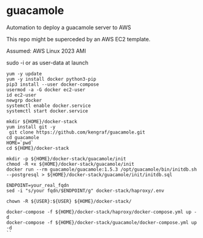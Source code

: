# guacamole
Automation to  deploy a guacamole server to AWS

This repo might be superceded by an AWS EC2 template.

Assumed: AWS Linux 2023 AMI

sudo -i  or as user-data at launch

```
yum -y update
yum -y install docker python3-pip 
pip3 install --user docker-compose
usermod -a -G docker ec2-user
id ec2-user
newgrp docker
systemctl enable docker.service
systemctl start docker.service
```

```
mkdir ${HOME}/docker-stack
yum install git -y
 git clone https://github.com/kengraf/guacamole.git
cd guacamole
HOME=`pwd`
cd ${HOME}/docker-stack

mkdir -p ${HOME}/docker-stack/guacamole/init
chmod -R +x ${HOME}/docker-stack/guacamole/init
docker run --rm guacamole/guacamole:1.5.3 /opt/guacamole/bin/initdb.sh --postgresql > ${HOME}/docker-stack/guacamole/init/initdb.sql

ENDPOINT=your_real_fqdn
sed -i "s/your fqdn/$ENDPOINT/g" docker-stack/haproxy/.env

chown -R ${USER}:${USER} ${HOME}/docker-stack/

docker-compose -f ${HOME}/docker-stack/haproxy/docker-compose.yml up -d
docker-compose -f ${HOME}/docker-stack/guacamole/docker-compose.yml up -d
``

